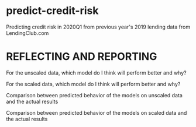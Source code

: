 # predict-credit-risk
Predicting credit risk in 2020Q1 from previous year's 2019 lending data from LendingClub.com

# REFLECTING AND REPORTING
For the unscaled data, which model do I think will perform better and why?

For the scaled data, which model do I think will perform better and why?

Comparison between predicted behavior of the models on unscaled data and the actual results

Comparison between predicted behavior of the models on scaled data and the actual results
